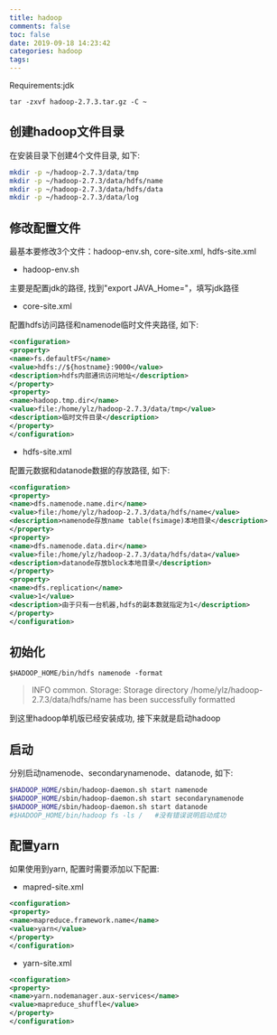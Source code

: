 ```yaml
---
title: hadoop
comments: false
toc: false
date: 2019-09-18 14:23:42
categories: hadoop
tags:
---
```


Requirements:jdk

`tar -zxvf hadoop-2.7.3.tar.gz -C ~`

## 创建hadoop文件目录

在安装目录下创建4个文件目录, 如下:

``` sh
mkdir -p ~/hadoop-2.7.3/data/tmp
mkdir -p ~/hadoop-2.7.3/data/hdfs/name
mkdir -p ~/hadoop-2.7.3/data/hdfs/data
mkdir -p ~/hadoop-2.7.3/data/log
```

## 修改配置文件

最基本要修改3个文件：hadoop-env.sh, core-site.xml, hdfs-site.xml

* hadoop-env.sh

主要是配置jdk的路径, 找到"export JAVA_Home="，填写jdk路径

* core-site.xml

配置hdfs访问路径和namenode临时文件夹路径, 如下:

``` xml
<configuration>
<property>
<name>fs.defaultFS</name>
<value>hdfs://${hostname}:9000</value>
<description>hdfs内部通讯访问地址</description>
</property>
<property>
<name>hadoop.tmp.dir</name>
<value>file:/home/ylz/hadoop-2.7.3/data/tmp</value>
<description>临时文件目录</description>
</property>
</configuration>
```

* hdfs-site.xml

配置元数据和datanode数据的存放路径, 如下:

``` xml
<configuration>
<property>
<name>dfs.namenode.name.dir</name>
<value>file:/home/ylz/hadoop-2.7.3/data/hdfs/name</value>
<description>namenode存放name table(fsimage)本地目录</description>
</property>
<property>
<name>dfs.namenode.data.dir</name>
<value>file:/home/ylz/hadoop-2.7.3/data/hdfs/data</value>
<description>datanode存放block本地目录</description>
</property>
<property>
<name>dfs.replication</name>
<value>1</value>
<description>由于只有一台机器,hdfs的副本数就指定为1</description>
</property>
</configuration>
```

## 初始化

`$HADOOP_HOME/bin/hdfs namenode -format`

> INFO common. Storage: Storage directory /home/ylz/hadoop-2.7.3/data/hdfs/name has been successfully formatted

到这里hadoop单机版已经安装成功, 接下来就是启动hadoop

## 启动

分别启动namenode、secondarynamenode、datanode, 如下:

``` sh
$HADOOP_HOME/sbin/hadoop-daemon.sh start namenode
$HADOOP_HOME/sbin/hadoop-daemon.sh start secondarynamenode
$HADOOP_HOME/sbin/hadoop-daemon.sh start datanode
#$HADOOP_HOME/bin/hadoop fs -ls /   #没有错误说明启动成功
```

## 配置yarn

如果使用到yarn, 配置时需要添加以下配置:

* mapred-site.xml

``` xml
<configuration>
<property>
<name>mapreduce.framework.name</name>
<value>yarn</value>
</property>
</configuration>
```

* yarn-site.xml

``` xml
<configuration>
<property>
<name>yarn.nodemanager.aux-services</name>
<value>mapreduce_shuffle</value>
</property>
</configuration>
```
